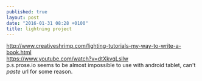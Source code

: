 ```yaml
---
published: true
layout: post
date: "2016-01-31 08:28 +0100"
title: lightning project
---
```


<http://www.creativeshrimp.com/lighting-tutorials-my-way-to-write-a-book.html>  
<https://www.youtube.com/watch?v=dtXkvqLsllw>  
p.s.prose.io seems to be almost impossible to use with android tablet, can't _paste_ url for some reason.
